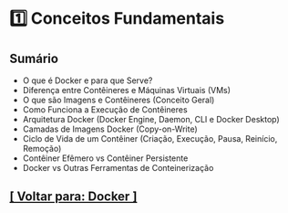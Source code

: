 # 1️⃣ Conceitos Fundamentais

## Sumário

- O que é Docker e para que Serve?
- Diferença entre Contêineres e Máquinas Virtuais (VMs)
- O que são Imagens e Contêineres (Conceito Geral)
- Como Funciona a Execução de Contêineres
- Arquitetura Docker (Docker Engine, Daemon, CLI e Docker Desktop)
- Camadas de Imagens Docker (Copy-on-Write)
- Ciclo de Vida de um Contêiner (Criação, Execução, Pausa, Reinício, Remoção)
- Contêiner Efêmero vs Contêiner Persistente
- Docker vs Outras Ferramentas de Conteinerização

## [[ Voltar para: Docker ]](../docker.md)